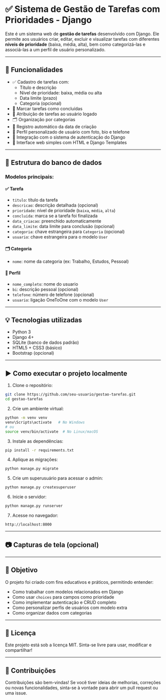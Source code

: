 # ✅ Sistema de Gestão de Tarefas com Prioridades - Django

Este é um sistema web de **gestão de tarefas** desenvolvido com Django. Ele permite aos usuários criar, editar, excluir e visualizar tarefas com diferentes **níveis de prioridade** (baixa, média, alta), bem como categorizá-las e associá-las a um perfil de usuário personalizado.

---

## 🚀 Funcionalidades

- ✅ Cadastro de tarefas com:
  - Título e descrição
  - Nível de prioridade: baixa, média ou alta
  - Data limite (prazo)
  - Categoria (opcional)
- 🔔 Marcar tarefas como concluídas
- 👤 Atribuição de tarefas ao usuário logado
- 🗂️ Organização por categorias
- 📅 Registro automático da data de criação
- 👥 Perfil personalizado de usuário com foto, bio e telefone
- 🔐 Integração com o sistema de autenticação do Django
- 📂 Interface web simples com HTML e Django Templates

---

## 🧱 Estrutura do banco de dados

### Modelos principais:

#### ✅ Tarefa
- `titulo`: título da tarefa
- `descricao`: descrição detalhada (opcional)
- `prioridade`: nível de prioridade (`baixa`, `média`, `alta`)
- `concluida`: marca se a tarefa foi finalizada
- `data_criacao`: preenchido automaticamente
- `data_limite`: data limite para conclusão (opcional)
- `categoria`: chave estrangeira para `Categoria` (opcional)
- `usuario`: chave estrangeira para o modelo `User`

#### 🗂️ Categoria
- `nome`: nome da categoria (ex: Trabalho, Estudos, Pessoal)

#### 👤 Perfil
- `nome_completo`: nome do usuario
- `bi`: descrição pessoal (opcional)
- `telefone`: número de telefone (opcional)
- `usuario`: ligação OneToOne com o modelo `User`

---

## 💡 Tecnologias utilizadas

- Python 3
- Django 4+
- SQLite (banco de dados padrão)
- HTML5 + CSS3 (básico)
- Bootstrap (opcional)

---

## ▶️ Como executar o projeto localmente

1. Clone o repositório:
```bash
git clone https://github.com/seu-usuario/gestao-tarefas.git
cd gestao-tarefas
````

2. Crie um ambiente virtual:

```bash
python -m venv venv
venv\Scripts\activate   # No Windows
# ou
source venv/bin/activate  # No Linux/macOS
```

3. Instale as dependências:

```bash
pip install -r requirements.txt
```

4. Aplique as migrações:

```bash
python manage.py migrate
```

5. Crie um superusuário para acessar o admin:

```bash
python manage.py createsuperuser
```

6. Inicie o servidor:

```bash
python manage.py runserver
```

7. Acesse no navegador:

```
http://localhost:8000
```

---

## 📷 Capturas de tela (opcional)



---

## 📌 Objetivo

O projeto foi criado com fins educativos e práticos, permitindo entender:

* Como trabalhar com modelos relacionados em Django
* Como usar `choices` para campos como prioridade
* Como implementar autenticação e CRUD completo
* Como personalizar perfis de usuários com modelo extra
* Como organizar dados com categorias

---

## 📄 Licença

Este projeto está sob a licença MIT. Sinta-se livre para usar, modificar e compartilhar!

---

## 🤝 Contribuições

Contribuições são bem-vindas! Se você tiver ideias de melhorias, correções ou novas funcionalidades, sinta-se à vontade para abrir um pull request ou uma issue.

```

